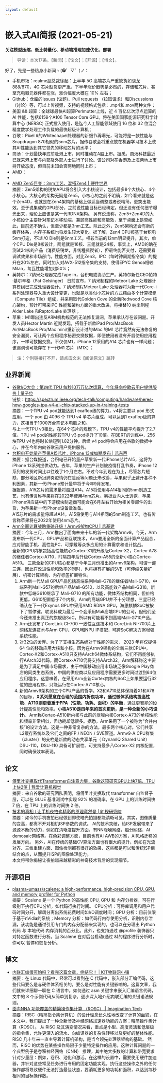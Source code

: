 ```yaml
---
layout: default
---
```


# 嵌入式AI简报 (2021-05-21)  

**关注模型压缩、低比特量化、移动端推理加速优化、部署**  

> 导读：本次17条。【新闻】；【论文】；【开源】；【博文】。


好了，先是一些热身小新闻ヽ(✿゜▽゜)ノ：

- 手机市场：realme副总裁徐起：上半年 5G 高端芯片严重缺货如骁龙 888/870，4G 芯片缺货更严重。下半年涨价趋势是必然的，存储和芯片、甚至充电器元器件都在涨，涨价幅度大概在 10% 左右；
- Github：仓库的Issues (议题)、Pull requests （拉取请求）和Discussions （讨论）等，可以上传视频，支持的视频格式包括：.mp4和.mov两种文件；
- 美国 && 超算：全球球最快AI超算Perlmutter上线，近 4 百亿亿次浮点运算的 AI 性能，包括6159个A100 Tensor Core GPU。将在美国国家能源研究科学计算中心 (NERSC) 正式投入使用，是迄今人工智能领域使用 16 位和 32 位混合精度数学处理工作负载的最快超级计算机；
- 谷歌：Pixel 6的Whitechapel处理器的新细节再曝光，可能将是一款性能与Snapdragon 870相似的5nm芯片，据传谷歌会将重点放在机器学习技术上使其AI性能达到其它领先的移动芯片的水平；
- 商汤：计划最快年底前赴港上市，同时推动在A股上市。据悉，商汤科技最近已就来港上市与内部及外部人士进行了讨论。该公司对在香港及上海两地上市持开放态度，但目前未知会否两地同时上市；
- AMD：
- 
- [AMD Zen5巨变：3nm工艺、混搭Zen4 | 硬件世界](https://mp.weixin.qq.com/s/nY2HawN3nNeqfxjTrRnPjA)  
摘要：Zen5架构的锐龙APU将会引入大小核设计，包括最多8个大核心、4个小核心。大核心的架构无疑是Zen5，小核心的之前不明确，如今看来就是这个Zen4D，也就是在Zen4架构的基础上做适当调整或者说精简，更突出能效。至于说集成的GPU部分，之前说性能目标已经确定，但还没有任何细节曝光出来，理论上应该是某一代RDNA架构。
另有说法称，Zen5+Zen4D的大小核设计主要针对笔记本移动端，兼顾高性能和高能效，至于桌面上是否如此，目前还不确认，但至少都是3nm工艺。除此之外，Zen5架构还会有新的缓存体系，内存子系统也将发生较大变化。据了解，Zen4 CPU核基于台积电5nm打造，不过I/O Die则是6nm工艺，相较当前的12nm明显提升，其次，单个CPU Die是8核设计，两组就是16核、三组就是24核，事实上，AMD的确在测试24核的产品（消费级锐龙，非线程撕裂者），但最终能否交付，还需要看调试效果和市场部门。性能方面，对比Zen3，IPC（每时钟周期指令集）的提升在20%左右，同时加入对AVX-512指令集的支持，使得EPYC Genoa相较Milan，每瓦性能增加超50%；
- 英特尔：7纳米处理器完成Tape in，台积电或协助生产。英特尔新任CEO帕特·基尔辛格（Pat Gelsinger） 日前宣布，7 纳米制程的Meteor Lake 处理器计算模组已完成处理器设计。7 纳米制程Meteor Lake 处理器将为新一代Core-i 系列处理器导入重大设计变更，也就是以类似小芯片的方式藉由多个计算模组（Compute Tile）组成，并采用取代Golden Cove 的全新Redwood Cove 核心架构，预计可带来IPC 性能和架构方面的重大改进，将接替10 纳米制程Alder Lake 和RaptorLake 处理器；
- 苹果：M1曝出违反ARM机构规范的无法修复漏洞，苹果承认存在该问题。开发人员Hector Martin 近期发现，搭载于新款iPad Pro/MacBook Air/MacBook Pro/Mac mini/重新设计过的iMac 的M1 芯片竟然有无法修复的安全漏洞，可让两个应用程序秘密交换数据，即便使用者没有开启使用应用程序，一样可数据交换。不仅仅M1，iPhone 12采用的A14 芯片也有一样问题；该漏洞也可能存在下一代M1 芯片（M1X）；

> 注：个别链接打不开，请点击文末【阅读原文】跳转


## 业界新闻  

- [谷歌I/O大会：第四代 TPU 每秒10万万亿次运算，今年将向谷歌云用户提供服务 | 量子位](https://mp.weixin.qq.com/s/3LkNDLOxKe2S5Mhj6Wq59A)  
链接：https://spectrum.ieee.org/tech-talk/computing/hardware/heres-how-googles-tpu-v4-ai-chip-stacked-up-in-training-tests  
摘要：一个TPU v4 pod就能达到1 exaflop级的算力，v4将主要以 pod 形式应用，一个 pod 由 4096 个 TPU v4 单芯片组成，可以达到1 exaflop级的算力，这相当于1000万台笔记本电脑之和。  
与上一代TPU v3相比，在64个芯片的规模下，TPU v4的性能平均提升了2.7倍。TPU v4 pod的性能较TPU v3 pod提升了10倍。在BERT的训练中，256块TPU v4也将时长缩短到1.82分钟。后续 v4 pod将会应用在谷歌的数据中心，并在今年内向谷歌云用户提供服务。  
- [台积电开始量产苹果A15芯片，iPhone 13或如期发布 | 芯东西](https://mp.weixin.qq.com/s/9PRsWaX7pCR6bROaykzWXQ)  
摘要：据台媒报道，台积电已开始量产苹果新一代iPhone芯片A15，这将为iPhone 13系列提供动力。去年，苹果的生产计划被疫情打乱节奏，iPhone 12系列的发货时间比以往晚了1个月左右。不过今年到现在为止，尽管芯片短缺、部分地区新冠肺炎疫情仍在蔓延等问题还未改善，苹果似乎正避开各种不利因素，其新一代iPhone预计最早将于今年9月发布。  
据报道，A15芯片的需求量将超过A14。A15将使用与A14相同的5nm制造工艺，也有传言称苹果将在2022年使用4nm芯片。另据业内人士透露，苹果iPhone供应链中的下游模块制造商可能会在6月左右开始为相关零部件的出货，为苹果新一代iPhone设备做准备。  
A15芯片的需求量将超过A14。A15将使用与A14相同的5nm制造工艺，也有传言称苹果将在2022年使用4nm芯片。  
- [Arm全面计算战略重磅升级！Armv9架构CPU | 芯基建](https://mp.weixin.qq.com/s/38WzCqPVvY1qIdkNJgpxGg)  
摘要：今年三月，Arm推出了面向未来十年的新一代架构Armv9。今天，Arm发布新一代CPU、GPU产品和互联技术，Arm要用全新的全面计算产品组合，应对智能手机、高性能PC、可穿戴等众多应用的计算需求和设计挑战。  
全新的CPU内核包括高性能核心Cortex-X1的升级版Cortex-X2，Cortex-A78的继任者Cortex-A710，时隔四年后升级Cortex-A55的全新小核心Cortex-A510。
三款全新的CPU核心都基于今年三月份推出的Armv9架构，可谓一键三连，因此在改进性能和效率的同时，也将拥有扩展的SVE（可伸缩矢量扩展）、机密计算架构、内存标签扩展特性。  
    1. Arm新一代Mali GPU产品包括高端系列Mali-G78的继任者Mali-G710，中端系列Mail-G57的后继产品Mali-G510，以及高能效产品Mali-G310。新款中低端G610继承了 Mali-G710 的所有功能，微体系结构相同，但价格更低。G610配置低于7个内核。Arm的高端GPU并不十分理想，三星已经确认在下一代Exynos GPU中采用AMD RDNA GPU，海思麒麟SoC被按下了暂停键。联发科成为最后一个会采用Mali高端GPU的公司，但他们至今还未推出真正的旗舰级SoC，所以有可能看不到高端Mali-G710产品。  
    2. Arm还发布了CoreLink CI-700 一致性互连技术和 CoreLink NI-700片上网络互连技术与Arm CPU、GPU和NPU IP搭配，可跨SoC解决方案增强系统性能。   
    3. 对32位的舍弃。为了了支持生态系统对于性能的需求， 2023 年将仅提供 64 位的移动应用大核和小核。因为在Armv9架构的全新三款CPU中，Cortex-X2和Cortex-A510只支持AArch64微体系结构，它们不再能够执行AArch32代码，而Cortex-A710仍将支持AArch32。Arm解释称这主要是为了满足中国市场需求，由于中国移动应用市场缺乏像Google Play商店的同类生态系统，中国的供应商以及应用程序需要更多时间过渡到64位应用程序。这意味着，在采用Arm全新Cortex内核的SoC上如果要运行32位的应用程序，只能运行在Cortex-A710核心。
    4. 新的Armv9架构的三个CPU产品的哲学。X2和A710总体保持着X1和A78的目标，**X系列愿意在合理的范围内折衷功率，通过微体系结构提高性能**。**A710则更着重于PPA（性能、功耗、面积）的平衡**，通过更智能的设计提高性能和效率。**小核A510是四年来的首次更新，是一种全新的小巧设计。**
Arm称Cortex-A510新内核与此前的旗舰内核Cortex-A73的单核性能和频率非常相似，但功耗却低很多。据悉，Arm采用了一个被称为“合并内核”的设计方法，这是一种非常复杂的方法，最多两个核心对，它们共享L2缓存系统以及它们之间的FP / NEON / SVE管道。Armv9-A CPU群集（cluster）的支柱是新款的动态共享单元（ DynamIQ Shared Unit）DSU-110，DSU-110 具备可扩展性、可支持最多八Cortex-X2 内核配置，同时确保效率表现。

 



## 论文


- [傅里叶变换取代Transformer自注意力层，谷歌这项研究GPU上快7倍、TPU上快2倍 | 我爱计算机视觉](https://mp.weixin.qq.com/s/1Ws8WiWwWHk5zS8_rf1JAw)  
摘要：来自谷歌的研究团队表明，将傅里叶变换取代 transformer 自监督子层，可以在 GLUE 基准测试中实现 92% 的准确率，在 GPU 上的训练时间快 7 倍，在 TPU 上的训练时间快 2 倍。 
- [技术的真相 I 让手机夜拍也精彩的原理竟然是 | 旷视研究院](https://mp.weixin.qq.com/s/CcHWpRQ_Ur9zWbSntHCBCg)  
摘要：如今的手机夜拍已经做到即使暗光拍摄都能清晰可见。其实，图像质量的变高，都离不开对相机ISP参数的调试。
AI的技术突破，给ISP发展带来了源源不断的动力，例如在清晰度提升方面，有NN降噪网络，超分网络，AI demosaic网络等。在色彩调整方面，目前也有AI AWB的方案，AI风格迁移的发展方向。
另外，AI在传统的基础CV算法方面也有很大的提升，例如在光流对齐、三维重建方面、图像检测都有很好的效果，这些都是可以和传统ISP相结合的点，从而提升ISP的图像处理能力。  
本文将带你揭秘让夜拍越来越精彩的神奇技术背后的实现细节。




## 开源项目

- [plasma-umass/scalene: a high-performance, high-precision CPU, GPU, and memory profiler for Python](https://github.com/plasma-umass/scalene)  
摘要：Scalene 是一个 Python 的高性能 CPU, GPU 和 内存分析器，可在行级别下执行CPU分析，如代码行执行时间。
CPU分析：可将库调用和用户代码时间分开，解耦分离出系统花费时间如I/O调度时间；GPU 分析：目前仅限于基于nVidia的系统；Memory 分析：如代码行内存使用分析，识别内存泄漏，该功能是通过引用专门的内存分配器来实现的。也可以在分理出 Python代码 与 本地代码 内存消耗的百分比。此外，也支持通过 @profile 装饰器只对特定函数进行分析。当 Scalene 在对后台启动(通过 &)的程序进行分析时， 你可以 暂停和恢复分析。  




## 博文

- [内联汇编很可怕吗？看完这篇文章，终结它！ | IOT物联网小镇](https://mp.weixin.qq.com/s/3LFUDmK1To9oQWhUgau1Iw)  
摘要：在 Linux 代码中，经常可以看到在 C 代码中，嵌入部分汇编代码，这些代码要么是与硬件体系相关的，要么是对性能有关键影响的。这篇文章，我们就来详细聊一聊在 C 语言中，如何通过 asm 关键字来嵌入汇编语言代码，文中的 8 个示例代码从简单到复杂，逐步深入地介绍内联汇编的关键语法规则。  
- [面向NNA 功能覆盖的精简操作集计算 （ROSC） | Imagination Tech](https://mp.weixin.qq.com/s/VJsL5RNguJH_z4gMnzlZQA)  
摘要：RISC（精简指令集计算机）的设计理念长久性地改变了计算的面貌，在本文中，我们提出了一种全新涉及神经网络加速器功能的方案：精简操作集计算（ROSC）。
从 RISC 及其演变情况来看，重点是小型、高度灵活和低层级的指令集，允许更深入的流水、向编译器的复杂性转移以及更好的整体性能。RISC 几十年来一直主导着计算机架构，是当今领先处理器架构的基础。
然而，RISC 的优势在某些操作局限于少量特定操作的应用。这种计算问题的一个典型例子是卷积神经网络（CNN） 推理，其中绝大多数的计算和带宽要求针对少量层：例如，卷积、池化和激活。在这样的设置中，需要使用硬件加速器，并针对这些常见任务进行专用的固定功能实现。执行这些操作之外的任何操作都将导致硬件无法打造最佳状态，要消耗更多的功耗和面积，以达到每秒相同的目标操作数。

